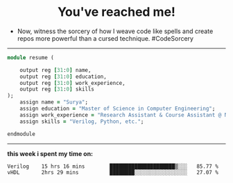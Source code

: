 
<h1 align="center">You've reached me! </h1>

- Now, witness the sorcery of how I weave code like spells and create repos more powerful than a cursed technique. #CodeSorcery
---
```ruby
module resume (

    output reg [31:0] name,
    output reg [31:0] education,
    output reg [31:0] work_experience,
    output reg [31:0] skills
);
    assign name = "Surya";
    assign education = "Master of Science in Computer Engineering";
    assign work_experience = "Research Assistant & Course Assistant @ NYU, PLC tech Intern";
    assign skills = "Verilog, Python, etc.";

endmodule
```
---

**this week i spent my time on:**
<!--START_SECTION:waka-->

```txt
Verilog    15 hrs 16 mins        █████████████████████▒░░░   85.77 %
vHDL       2hrs 29 mins          ████████░░░░░░░░░░░░░░░░░   27.07 %
```

<!--END_SECTION:waka-->
